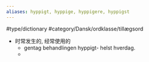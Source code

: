 ```yaml
---
aliases: hyppigt, hyppige, hyppigere, hyppigst
---
```

#type/dictionary #category/Dansk/ordklasse/tillægsord 
- 时常发生的, 经常使用的
	- gentag behandlingen hyppigt- helst hverdag. 
	- 
